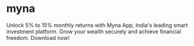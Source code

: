 # myna
Unlock 5% to 15% monthly returns with Myna App, India's leading smart investment platform. Grow your wealth securely and achieve financial freedom. Download now!

